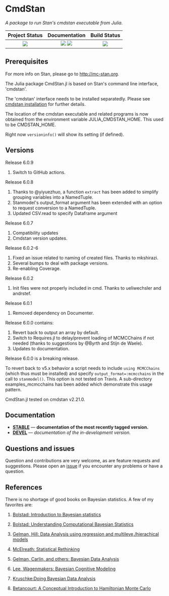 # CmdStan

*A package to run Stan's cmdstan executable from Julia.*

| **Project Status**                                                               |  **Documentation**                                                               | **Build Status**                                                                                |
|:-------------------------------------------------------------------------------:|:-------------------------------------------------------------------------------:|:-----------------------------------------------------------------------------------------------:|
|![][project-status-img] | [![][docs-stable-img]][docs-stable-url] [![][docs-dev-img]][docs-dev-url] | ![][CI-build] |

## Prerequisites

For more info on Stan, please go to <http://mc-stan.org>.

The Julia package CmdStan.jl is based on Stan's command line interface, 'cmdstan'.

The 'cmdstan' interface needs to be installed separatedly. Please see [cmdstan installation](https://github.com/StanJulia/CmdStan.jl/blob/master/docs/src/INSTALLATION.md) for further details. 

The location of the cmdstan executable and related programs is now obtained from the environment variable JULIA_CMDSTAN_HOME. This used to be CMDSTAN_HOME.

Right now `versioninfo()` will show its setting (if defined).

## Versions

Release 6.0.9

1. Switch to GitHub actions.

Release 6.0.8

1. Thanks to @yiyuezhuo, a function `extract` has been added to simplify grouping variables into a NamedTuple.
2. Stanmodel's output_format argument has been extended with an option to request conversion to a NamedTuple.
3. Updated CSV.read to specify Dataframe argument

Release 6.0.7

1. Compatibility updates
2. Cmdstan version updates.

Release 6.0.2-6

1. Fixed an issue related to naming of created files. Thanks to mkshirazi.
2. Several bumps to deal with package versions.
3. Re-enabling Coverage.

Release 6.0.2

1. Init files were not properly included in cmd. Thanks to ueliwechsler and andrstef.

Release 6.0.1

1. Removed dependency on Documenter.

Release 6.0.0 contains:

1. Revert back to output an array by default.
2. Switch to Requires.jl to delay/prevent loading of MCMCChains if not needed (thanks to suggestions by @Byrth and Stijn de Waele).
3. Updates to documentation.

Release 6.0.0 is a breaking release. 

To revert back to v5.x behavior a script needs to include `using MCMCChains` (which thus must be installed) and specify `output_format=:mcmcchains` in the call to `stanmodel()`. This option is not tested on Travis. A sub-directory examples_mcmcchains has been added which demonstrate this usage pattern.

CmdStan.jl tested on cmdstan v2.21.0.

## Documentation

- [**STABLE**][docs-stable-url] &mdash; **documentation of the most recently tagged version.**
- [**DEVEL**][docs-dev-url] &mdash; *documentation of the in-development version.*

## Questions and issues

Question and contributions are very welcome, as are feature requests and suggestions. Please open an [issue][issues-url] if you encounter any problems or have a question.

## References

There is no shortage of good books on Bayesian statistics. A few of my favorites are:

1. [Bolstad: Introduction to Bayesian statistics](http://www.wiley.com/WileyCDA/WileyTitle/productCd-1118593227.html)

2. [Bolstad: Understanding Computational Bayesian Statistics](http://www.wiley.com/WileyCDA/WileyTitle/productCd-0470046090.html)

3. [Gelman, Hill: Data Analysis using regression and multileve,/hierachical models](http://www.stat.columbia.edu/~gelman/arm/)

4. [McElreath: Statistical Rethinking](http://xcelab.net/rm/statistical-rethinking/)

5. [Gelman, Carlin, and others: Bayesian Data Analysis](http://www.stat.columbia.edu/~gelman/book/)

6. [Lee, Wagenmakers: Bayesian Cognitive Modeling](https://www.cambridge.org/us/academic/subjects/psychology/psychology-research-methods-and-statistics/bayesian-cognitive-modeling-practical-course?format=PB&isbn=9781107603578)

7. [Kruschke:Doing Bayesian Data Analysis](https://sites.google.com/site/doingbayesiandataanalysis/what-s-new-in-2nd-ed)

8. [Betancourt: A Conceptual Introduction to Hamiltonian Monte Carlo](https://arxiv.org/abs/1701.02434)

[docs-dev-img]: https://img.shields.io/badge/docs-dev-blue.svg
[docs-dev-url]: https://stanjulia.github.io/CmdStan.jl/latest

[docs-stable-img]: https://img.shields.io/badge/docs-stable-blue.svg
[docs-stable-url]: https://stanjulia.github.io/CmdStan.jl/stable

[CI-build]: https://github.com/StanJulia/CmdStan.jl/workflows/CI/badge.svg?branch=master

[codecov-img]: https://codecov.io/gh/StanJulia/CmdStan.jl/branch/master/graph/badge.svg
[codecov-url]: https://codecov.io/gh/StanJulia/CmdStan.jl

[issues-url]: https://github.com/StanJulia/CmdStan.jl/issues

[project-status-img]: https://img.shields.io/badge/lifecycle-stable-green.svg
